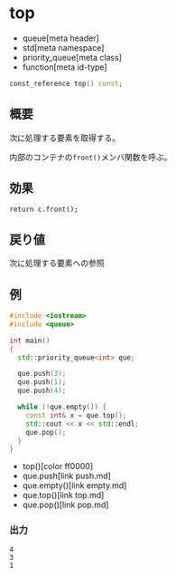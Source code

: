# top
* queue[meta header]
* std[meta namespace]
* priority_queue[meta class]
* function[meta id-type]

```cpp
const_reference top() const;
```

## 概要
次に処理する要素を取得する。

内部のコンテナの`front()`メンバ関数を呼ぶ。


## 効果
`return c.front();`


## 戻り値
次に処理する要素への参照


## 例
```cpp
#include <iostream>
#include <queue>

int main()
{
  std::priority_queue<int> que;

  que.push(3);
  que.push(1);
  que.push(4);

  while (!que.empty()) {
    const int& x = que.top();
    std::cout << x << std::endl;
    que.pop();
  }
}
```
* top()[color ff0000]
* que.push[link push.md]
* que.empty()[link empty.md]
* que.top()[link top.md]
* que.pop()[link pop.md]

### 出力
```
4
3
1
```


